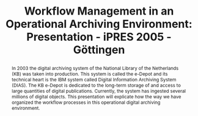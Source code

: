 ---
abstract: In 2003 the digital archiving system of the National Library of the Netherlands
  (KB) was taken into production. This system is called the e-Depot and its technical
  heart is the IBM system called Digital Information Archiving System (DIAS). The
  KB e-Depot is dedicated to the long-term storage of and access to large quantities
  of digital publications. Currently, the system has ingested several millions of
  digital objects. This presentation will explicate how the way we have organized
  the workflow processes in this operational digital archiving environment.
creators:
- Stapel, Johan
date: null
document_url: https://services.phaidra.univie.ac.at/api/object/o:295037/download
grand_parent: iPRES
institutions: []
keywords:
- göttingen
landing_page_url: https://phaidra.univie.ac.at/o:295037
language: eng
layout: publication
license: CC BY-SA 3.0 AT
notes_url: null
parent: iPRES 2005
presentation_url: null
size: 280485
source_name: iPRES
title: 'Workflow Management in an Operational Archiving Environment: Presentation
  - iPRES 2005 - Göttingen'
type: paper
year: 2005
---